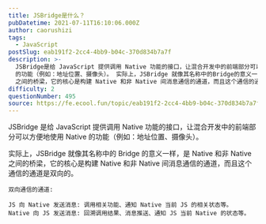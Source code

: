 ```yaml
---
title: JSBridge是什么？
pubDatetime: 2021-07-11T16:10:06.000Z
author: caorushizi
tags:
  - JavaScript
postSlug: eab191f2-2cc4-4bb9-b04c-370d834b7a7f
description: >-
  JSBridge是给 JavaScript 提供调用 Native 功能的接口，让混合开发中的前端部分可以方便地使用 Native
  的功能（例如：地址位置、摄像头）。 实际上，JSBridge 就像其名称中的Bridge的意义一样，是 Native 和非 Native
  之间的桥梁，它的核心是构建 Native 和非 Native 间消息通信的通道，而且这个通信的通道是双向的。 双向通信的通道: J
difficulty: 2
questionNumber: 495
source: https://fe.ecool.fun/topic/eab191f2-2cc4-4bb9-b04c-370d834b7a7f
---
```


JSBridge 是给 JavaScript 提供调用 Native 功能的接口，让混合开发中的前端部分可以方便地使用 Native 的功能（例如：地址位置、摄像头）。

实际上，JSBridge 就像其名称中的 Bridge 的意义一样，是 Native 和非 Native 之间的桥梁，它的核心是构建 Native 和非 Native 间消息通信的通道，而且这个通信的通道是双向的。

```
双向通信的通道:

JS 向 Native 发送消息: 调用相关功能、通知 Native 当前 JS 的相关状态等。
Native 向 JS 发送消息: 回溯调用结果、消息推送、通知 JS 当前 Native 的状态等。
```
